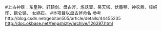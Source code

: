 #上古神器：东皇钟、轩辕剑、盘古斧、炼妖壶、昊天塔、伏羲琴、神农鼎、崆峒印、昆仑镜、 女娲石。
#本项目以盘古斧命名
参考http://blog.csdn.net/gebitan505/article/details/44455235
http://doc.okbase.net/fengshizty/archive/126397.html

